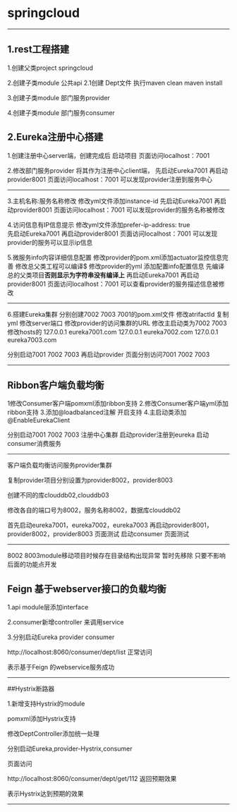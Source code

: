 # springcloud

-------------------

## 1.rest工程搭建

1.创建父类project springcloud

2.创建子类module 公共api
2.1创建 Dept文件 执行maven clean maven install

3.创建子类module 部门服务provider

4.创建子类module 部门服务consumer

## 2.Eureka注册中心搭建

1.创建注册中心server端，创建完成后 启动项目
页面访问localhost：7001

2.修改部门服务provider 将其作为注册中心client端，
先启动Eureka7001 再启动provider8001 页面访问localhost：7001 可以发现provider注册到服务中心

--------------------------------
3.主机名称:服务名称修改
修改yml文件添加instance-id 
先启动Eureka7001 再启动provider8001 页面访问localhost：7001 可以发现provider的服务名称被修改

4.访问信息有IP信息提示
修改yml文件添加prefer-ip-address: true   
先启动Eureka7001 再启动provider8001 页面访问localhost：7001 可以发现provider的服务可以显示ip信息

5.微服务info内容详细信息配置
修改provider的pom.xml添加actuator监控信息完善 
修改总父类工程可以编译$
修改provider的yml 添加配置info配置信息
先编译总的父类项目**否则显示为字符串没有编译上**
再启动Eureka7001 再启动provider8001 页面访问localhost：7001 可以查看provider的服务描述信息被修改

---------------------------------------

6.搭建Eureka集群 分别创建7002 7003
7001的pom.xml文件 修改atrifactId 
复制yml 修改server端口
修改provider的访问集群的URL
修改主启动类为7002 7003
修改hosts的
127.0.0.1  eureka7001.com
127.0.0.1  eureka7002.com
127.0.0.1  eureka7003.com

分别启动7001 7002 7003 
再启动provider 页面分别访问7001 7002 7003

-----------------------

## Ribbon客户端负载均衡

1修改Consumer客户端pomxml添加ribbon支持
2.修改Consumer客户端yml添加ribbon支持
3.添加@loadbalanced注解 开启支持
4.主启动类添加@EnableEurekaClient

分别启动7001 7002 7003 注册中心集群
启动provider注册到eureka
启动consumer消费服务

----------------------------

客户端负载均衡访问服务provider集群

复制provider项目分别设置为provider8002，provider8003

创建不同的库clouddb02,clouddb03

修改各自的端口号为8002，服务名称8002，数据库clouddb02

首先启动eureka7001，eureka7002，eureka7003
再启动provider8001，provider8002，provider8003
页面测试
启动consumer
页面测试

---------------------------

8002 8003module移动项目时候存在目录结构出现异常 暂时先移除
只要不影响后面的功能点开发

## Feign 基于webserver接口的负载均衡

1.api module层添加interface

2.consumer新增controller 来调用service

3.分别启动Eureka provider consumer

http://localhost:8060/consumer/dept/list 正常访问

表示基于Feign 的webservice服务成功

------------------------

##Hystrix断路器

1.新增支持Hystrix的module

pomxml添加Hystrix支持

修改DeptController添加统一处理

分别启动Eureka,provider-Hystrix,consumer

页面访问

http://localhost:8060/consumer/dept/get/112 返回预期效果

表示Hystrix达到预期的效果

----------------






